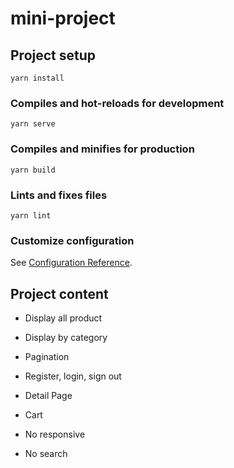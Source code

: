 # mini-project

## Project setup

```
yarn install
```

### Compiles and hot-reloads for development

```
yarn serve
```

### Compiles and minifies for production

```
yarn build
```

### Lints and fixes files

```
yarn lint
```

### Customize configuration

See [Configuration Reference](https://cli.vuejs.org/config/).

## Project content

- Display all product
- Display by category
- Pagination
- Register, login, sign out
- Detail Page
- Cart

- No responsive
- No search
